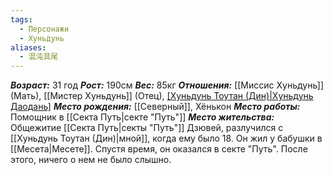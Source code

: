```yaml
---
tags:
  - Персонажи
  - Хуньдунь
aliases:
  - 混沌具尾
---
```

***Возраст:*** 31 год
***Рост:*** 190см
***Вес:*** 85кг
***Отношения:*** [[Миссис Хуньдунь]] (Мать), [[Мистер Хуньдунь]] (Отец),  [[Хуньдунь Тоутан (Дин)|Хуньдунь Даодань]](Брат)
***Место рождения:*** [[Северный]], Хёнькон
***Место работы:*** Помощник в [[Секта Путь|секте "Путь"]]
***Место жительства:*** Общежитие [[Секта Путь|секты "Путь"]]
Дзювей, разлучился с [[Хуньдунь Тоутан (Дин)|мной]], когда ему было 18. Он жил у бабушки в [[Месета|Месете]]. Спустя время, он оказался в секте "Путь". После этого, ничего о нем не было слышно. 

